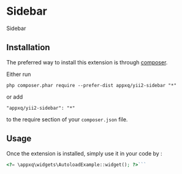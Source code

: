 Sidebar
=======
Sidebar

Installation
------------

The preferred way to install this extension is through [composer](http://getcomposer.org/download/).

Either run

```
php composer.phar require --prefer-dist appxq/yii2-sidebar "*"
```

or add

```
"appxq/yii2-sidebar": "*"
```

to the require section of your `composer.json` file.


Usage
-----

Once the extension is installed, simply use it in your code by  :

```php
<?= \appxq\widgets\AutoloadExample::widget(); ?>```